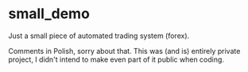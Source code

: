 # small_demo
Just a small piece of automated trading system (forex).

Comments in Polish, sorry about that. This was (and is) entirely private project, I didn't intend to make even part of it public when coding.
